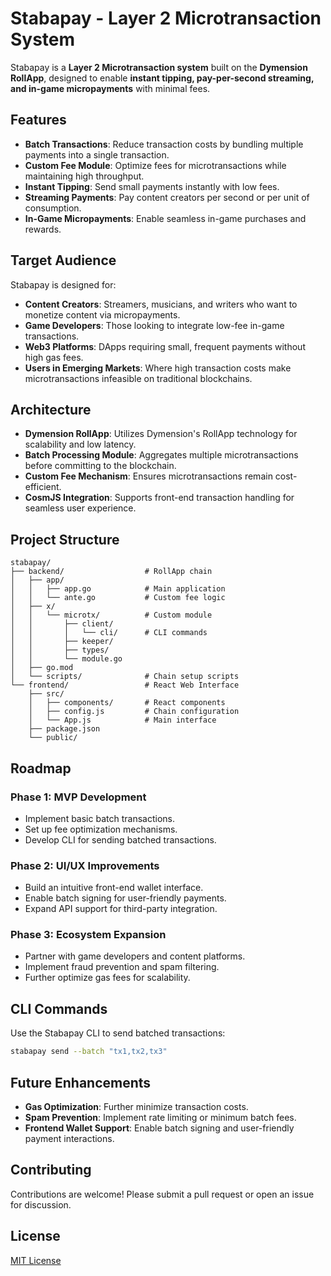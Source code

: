 # Stabapay - Layer 2 Microtransaction System

Stabapay is a **Layer 2 Microtransaction system** built on the **Dymension RollApp**, designed to enable **instant tipping, pay-per-second streaming, and in-game micropayments** with minimal fees. 

## Features
- **Batch Transactions**: Reduce transaction costs by bundling multiple payments into a single transaction.
- **Custom Fee Module**: Optimize fees for microtransactions while maintaining high throughput.
- **Instant Tipping**: Send small payments instantly with low fees.
- **Streaming Payments**: Pay content creators per second or per unit of consumption.
- **In-Game Micropayments**: Enable seamless in-game purchases and rewards.

## Target Audience
Stabapay is designed for:
- **Content Creators**: Streamers, musicians, and writers who want to monetize content via micropayments.
- **Game Developers**: Those looking to integrate low-fee in-game transactions.
- **Web3 Platforms**: DApps requiring small, frequent payments without high gas fees.
- **Users in Emerging Markets**: Where high transaction costs make microtransactions infeasible on traditional blockchains.

## Architecture
- **Dymension RollApp**: Utilizes Dymension's RollApp technology for scalability and low latency.
- **Batch Processing Module**: Aggregates multiple microtransactions before committing to the blockchain.
- **Custom Fee Mechanism**: Ensures microtransactions remain cost-efficient.
- **CosmJS Integration**: Supports front-end transaction handling for seamless user experience.

## Project Structure
```
stabapay/
├── backend/                  # RollApp chain
│   ├── app/
│   │   ├── app.go            # Main application
│   │   └── ante.go           # Custom fee logic
│   ├── x/
│   │   └── microtx/          # Custom module
│   │       ├── client/
│   │       │   └── cli/      # CLI commands
│   │       ├── keeper/
│   │       ├── types/
│   │       └── module.go
│   ├── go.mod
│   └── scripts/              # Chain setup scripts
└── frontend/                 # React Web Interface
    ├── src/
    │   ├── components/       # React components
    │   ├── config.js         # Chain configuration
    │   └── App.js            # Main interface
    ├── package.json
    └── public/
```

## Roadmap
### Phase 1: MVP Development
- Implement basic batch transactions.
- Set up fee optimization mechanisms.
- Develop CLI for sending batched transactions.

### Phase 2: UI/UX Improvements
- Build an intuitive front-end wallet interface.
- Enable batch signing for user-friendly payments.
- Expand API support for third-party integration.

### Phase 3: Ecosystem Expansion
- Partner with game developers and content platforms.
- Implement fraud prevention and spam filtering.
- Further optimize gas fees for scalability.

## CLI Commands
Use the Stabapay CLI to send batched transactions:
```bash
stabapay send --batch "tx1,tx2,tx3"
```

## Future Enhancements
- **Gas Optimization**: Further minimize transaction costs.
- **Spam Prevention**: Implement rate limiting or minimum batch fees.
- **Frontend Wallet Support**: Enable batch signing and user-friendly payment interactions.

## Contributing
Contributions are welcome! Please submit a pull request or open an issue for discussion.

## License
[MIT License](LICENSE)
